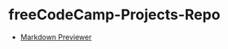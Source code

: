 # freeCodeCamp-Projects-Repo

<ul>
  <li><a href="Markdown-Previever/index.html">Markdown Previewer</a></li>
</ul>

